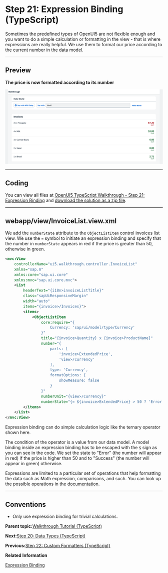 <!-- loio8d67ba2cc18c484fa529de855596982a -->

# Step 21: Expression Binding \(TypeScript\)

Sometimes the predefined types of OpenUI5 are not flexible enough and you want to do a simple calculation or formatting in the view - that is where expressions are really helpful. We use them to format our price according to the current number in the data model.

***

## Preview

  
  
**The price is now formatted according to its number**

![A list of invoices is displayed below the panel.](images/loio636b7008113442c8a4765bb710dd8ea9_LowRes.png "The price is now formatted according to its number")

***

<a name="loio8d67ba2cc18c484fa529de855596982a__section_uzp_rmk_syb"/>

## Coding

You can view all files at [OpenUI5 TypeScript Walkthrough - Step 21: Expression Binding](https://github.com/sap-samples/ui5-typescript-walkthrough/tree/main/steps/21) and [download the solution as a zip file](https://sap-samples.github.io/ui5-typescript-walkthrough/ui5-typescript-walkthrough-step-21.zip).

***

<a name="loio8d67ba2cc18c484fa529de855596982a__section_vzp_rmk_syb"/>

## webapp/view/InvoiceList.view.xml

We add the `numberState` attribute to the `ObjectListItem` control invoices list view. We use the `=` symbol to initiate an expression binding and specify that the number in `numberState` appears in red if the price is greater than 50, otherwise in green.

```xml
<mvc:View
    controllerName="ui5.walkthrough.controller.InvoiceList"
    xmlns="sap.m"
    xmlns:core="sap.ui.core"
    xmlns:mvc="sap.ui.core.mvc">
    <List
        headerText="{i18n>invoiceListTitle}"
        class="sapUiResponsiveMargin"
        width="auto"
        items="{invoice>/Invoices}">
        <items>
            <ObjectListItem
                core:require="{
                    Currency: 'sap/ui/model/type/Currency'
                }"
                title="{invoice>Quantity} x {invoice>ProductName}"
                number="{
                    parts: [
                        'invoice>ExtendedPrice',
                        'view>/currency'
                    ],
                    type: 'Currency',
                    formatOptions: {
                        showMeasure: false
                    }
                }"
                numberUnit="{view>/currency}"
                numberState="{= ${invoice>ExtendedPrice} > 50 ? 'Error' : 'Success' }"/>
        </items>
    </List>
</mvc:View>
```

Expression binding can do simple calculation logic like the ternary operator shown here.

The condition of the operator is a value from our data model. A model binding inside an expression binding has to be escaped with the `$` sign as you can see in the code. We set the state to "Error" \(the number will appear in red\) if the price is higher than 50 and to "Success" \(the number will appear in green\) otherwise.

Expressions are limited to a particular set of operations that help formatting the data such as Math expression, comparisons, and such. You can look up the possible operations in the [documentation](../04_Essentials/expression-binding-daf6852.md).

***

## Conventions

-   Only use expression binding for trivial calculations.


**Parent topic:**[Walkthrough Tutorial \(TypeScript\)](walkthrough-tutorial-typescript-dad1905.md "In this tutorial we'll introduce you to all major development paradigms of OpenUI5. We'll demonstrate the use of TypeScript with OpenUI5 and highlight the specific characteristics of this approach.")

**Next:**[Step 20: Data Types \(TypeScript\)](step-20-data-types-typescript-0dad01a.md "The list of invoices is already looking nice, but what is an invoice without a price assigned? Typically prices are stored in a technical format and with a '.' delimiter in the data model. For example, our invoice for pineapples has the calculated price 87.2 without a currency. We are going to use the OpenUI5 data types to format the price properly, with a locale-dependent decimal separator and two digits after the separator.")

**Previous:**[Step 22: Custom Formatters \(TypeScript\)](step-22-custom-formatters-typescript-61d4e2b.md "If we want to do a more complex logic for formatting properties of our data model, we can also write a custom formatting function. We will now add a localized status with a custom formatter, because the status in our data model is in a rather technical format.")

**Related Information**  


[Expression Binding](../04_Essentials/expression-binding-daf6852.md "Expression binding is an enhancement of the OpenUI5 binding syntax, which allows for providing expressions instead of custom formatter functions.")

